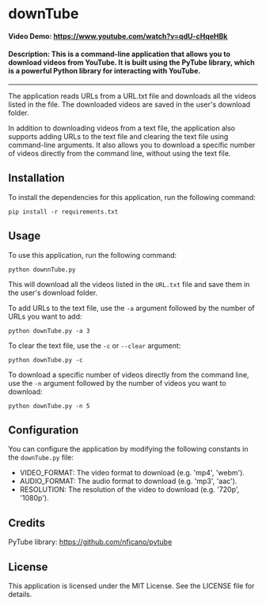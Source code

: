 # downTube
#### Video Demo:  https://www.youtube.com/watch?v=qdU-cHqeHBk
#### Description: This is a command-line application that allows you to download videos from YouTube. It is built using the PyTube library, which is a powerful Python library for interacting with YouTube.
<hr />

The application reads URLs from a URL.txt file and downloads all the videos listed in the file. The downloaded videos are saved in the user's download folder.

In addition to downloading videos from a text file, the application also supports adding URLs to the text file and clearing the text file using command-line arguments. It also allows you to download a specific number of videos directly from the command line, without using the text file.

## Installation
To install the dependencies for this application, run the following command:

`pip install -r requirements.txt`

## Usage
To use this application, run the following command:

`python downnTube.py`

This will download all the videos listed in the `URL.txt` file and save them in the user's download folder.

To add URLs to the text file, use the `-a` argument followed by the number of URLs you want to add:

`python downTube.py -a 3`

To clear the text file, use the `-c` or `--clear` argument:

`python downTube.py -c`

To download a specific number of videos directly from the command line, use the `-n` argument followed by the number of videos you want to download:

`python downTube.py -n 5`

## Configuration

You can configure the application by modifying the following constants in the `downTube.py` file:

- VIDEO_FORMAT: The video format to download (e.g. 'mp4', 'webm').
- AUDIO_FORMAT: The audio format to download (e.g. 'mp3', 'aac').
- RESOLUTION: The resolution of the video to download (e.g. '720p', '1080p').

## Credits

PyTube library: https://github.com/nficano/pytube

## License

This application is licensed under the MIT License. See the LICENSE file for details.
